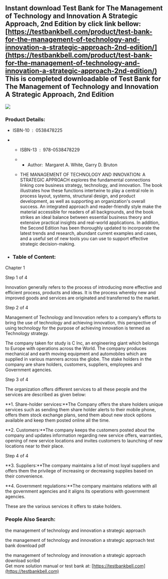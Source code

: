 Instant download **Test Bank for The Management of Technology and Innovation A Strategic Approach, 2nd Edition** by click link bellow:  
[https://testbankbell.com/product/test-bank-for-the-management-of-technology-and-innovation-a-strategic-approach-2nd-edition/](https://testbankbell.com/product/test-bank-for-the-management-of-technology-and-innovation-a-strategic-approach-2nd-edition/)  
This is completed downloadable of Test Bank for The Management of Technology and Innovation A Strategic Approach, 2nd Edition
-----------------------------------------------------------------------------------------------------------------------------


![](https://testbankbell.com/wp-content/uploads/2023/05/Test-Bank-for-The-Management-of-Technology-and-Innovation-A-Strategic-Approach-2nd-Edition-228x228-1.jpg)
### Product Details:


* ISBN-10 ‏ : ‎ 0538478225
* * ISBN-13 ‏ : ‎ 978-0538478229
  * * Author:  Margaret A. White, Garry D. Bruton
   
  * THE MANAGEMENT OF TECHNOLOGY AND INNOVATION: A STRATEGIC APPROACH explores the fundamental connections linking core business strategy, technology, and innovation. The book illustrates how these functions intertwine to play a central role in process layout, systems, structural design, and product development, as well as supporting an organization's overall success. An integrated approach and reader-friendly style make the material accessible for readers of all backgrounds, and the book strikes an ideal balance between essential business theory and extensive practical insights and real-world applications. In addition, the Second Edition has been thoroughly updated to incorporate the latest trends and research, abundant current examples and cases, and a useful set of new tools you can use to support effective strategic decision-making.
 
* ### Table of Content:

Chapter 1

Step 1 of 4



Innovation generally refers to the process of introducing more effective and efficient process, products and ideas. It is the process whereby new and improved goods and services are originated and transferred to the market.





Step 2 of 4



Management of Technology and Innovation refers to a company’s efforts to bring the use of technology and achieving innovation, this perspective of using technology for the purpose of achieving innovation is termed as Technology strategy.

The company taken for study is C Inc, an engineering giant which belongs to Europe with operations across the World. The company produces mechanical and earth moving equipment and automobiles which are supplied in various manners across the globe. The stake holders in the company are share holders, customers, suppliers, employees and Government agencies.





Step 3 of 4



The organization offers different services to all these people and the services are described as given below:

**1. Share-holder services:**The Company offers the share holders unique services such as sending them share holder alerts to their mobile phone, offers them stock exchange plans, send them about new stock options available and keep them posted online all the time.

**2. Customers:**The company keeps the customers posted about the company and updates information regarding new service offers, warranties, opening of new service locations and invites customers to launching of new locations near to their place.





Step 4 of 4


**3. Suppliers:**The company maintains a list of most loyal suppliers and offers them the privilege of increasing or decreasing supplies based on their convenience.

**4. Government regulations:**The company maintains relations with all the government agencies and it aligns its operations with government agencies.

These are the various services it offers to stake holders.





 ### People Also Search:


 the management of technology and innovation a strategic approach

 the management of technology and innovation a strategic approach test bank download pdf

 the management of technology and innovation a strategic approach download scribd  
  Get more solution manual or test bank at: [https://testbankbell.com](https://testbankbell.com)
